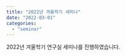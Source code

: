 ```yaml
---
title: "2022년 겨울학기 세미나"
date: "2022-03-01"
categories:
  - "seminar"
---
```


2022년 겨울학기 연구실 세미나를 진행하였습니다.